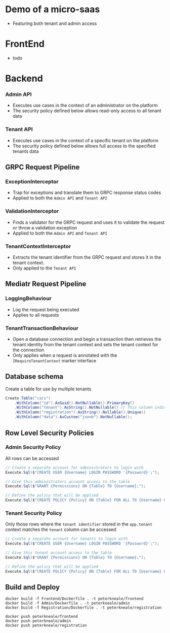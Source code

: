 # Demo of a micro-saas 
- Featuring both tenant and admin access

# FrontEnd

- todo

# Backend

### Admin API
- Executes use cases in the context of an administrator on the platform
- The security policy defined below allows read-only access to all tenant data

### Tenant API
- Executes use cases in the context of a specific tenant on the platform
- The security policy defined below allows full access to the specified tenants data

## GRPC Request Pipeline

### ExceptionInterceptor
- Trap for exceptions and translate them to GRPC response status codes
- Applied to both the `Admin API` and `Tenant API`

### ValidationInterceptor
- Finds a validator for the GRPC request and uses it to validate the request or throw a validation exception
- Applied to both the `Admin API` and `Tenant API`

### TenantContextInterceptor
- Extracts the tenant identifier from the GRPC request and stores it in the tenant context.
- Only applied to the `Tenant API`

## Mediatr Request Pipeline

### LoggingBehaviour
- Log the request being executed
- Applies to all requests

### TenantTransactionBehaviour
- Open a database connection and begin a transaction then retrieves the tenant identity from the tenant context and sets the tenant context for the connection 
- Only applies when a request is annotated with the `IRequireTenantContext` marker interface

## Database schema
Create a table for use by multiple tenants
```cs
Create.Table("cars")
    .WithColumn("id").AsGuid().NotNullable().PrimaryKey()
    .WithColumn("tenant").AsString().NotNullable() // This column indicates which tenant a row belongs to
    .WithColumn("registration").AsString().Nullable().Unique()
    .WithColumn("data").AsCustom("jsonb").NotNullable();
```   

## Row Level Security Policies

### Admin Security Policy

All rows can be accessed

```csharp
// Create a separate account for administrators to login with
Execute.Sql($"CREATE USER {Username} LOGIN PASSWORD '{Password}';");

// Give this administrators account access to the table 
Execute.Sql($"GRANT {Permissions} ON {Table} TO {Username};");

// Define the policy that will be applied
Execute.Sql($"CREATE POLICY {Policy} ON {Table} FOR ALL TO {Username} USING (true);");
```

### Tenant Security Policy

Only those rows where the `tenant identifier` stored in the `app.tenant` context matches the `tenant` column can be
accessed

```csharp
// Create a separate account for tenants to login with
Execute.Sql($"CREATE USER {Username} LOGIN PASSWORD '{Password}';");

// Give this tenant account access to the table 
Execute.Sql($"GRANT {Permissions} ON {Table} TO {Username};");

// Define the policy that will be applied
Execute.Sql($"CREATE POLICY {Policy} ON {Table} FOR ALL TO {Username} USING ({Column} = current_setting('app.tenant')::VARCHAR);");
```

## Build and Deploy
```shell
docker build -f Frontend/Dockerfile . -t peterkneale/frontend
docker build -f Admin/Dockerfile . -t peterkneale/admin
docker build -f Registration/Dockerfile . -t peterkneale/registration

docker push peterkneale/frontend
docker push peterkneale/admin
docker push peterkneale/registration
```
